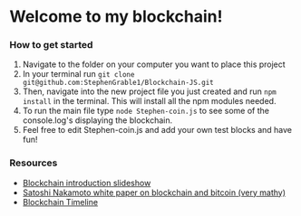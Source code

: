<h1>Welcome to my blockchain!</h1>

<h3>How to get started</h3>
<ol>
<li>Navigate to the folder on your computer you want to place this project</li>
<li>In your terminal run <code>git clone git@github.com:StephenGrable1/Blockchain-JS.git</code></li>
<li>Then, navigate into the new project file you just created and run <code>npm install</code> in the terminal. This will install all the npm modules needed.</li>
<li>To run the main file type <code>node Stephen-coin.js</code> to see some of the console.log's displaying the blockchain.</li>
<li>Feel free to edit Stephen-coin.js and add your own test blocks and have fun!</li>
</ol>

<h3>Resources</h3>
<ul>
<li><a href="https://docs.google.com/presentation/d/1Yw3exwjrk1Z9J4ANQk2yg76qHnqzTSypHoQKWPyrEzY/edit?usp=sharing">Blockchain introduction slideshow</a></li>
<li><a href="https://bitcoin.org/bitcoin.pdf">Satoshi Nakamoto white paper on blockchain and bitcoin (very mathy)</a></li>
<li><a href="https://www.grantthornton.global/globalassets/1.-member-firms/global/insights/blockchain-hub/blockchain-timeline_final.pdf">Blockchain Timeline</a></li>
</ul>